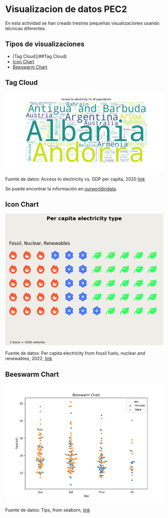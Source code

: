 # Visualizacion de datos PEC2

En esta actividad se han creado trestres pequeñas visualizaciones usando técnicas diferentes. 

## Tipos de visualizaciones

- [Tag Cloud](##Tag Cloud)
- [Icon Chart](#uso)
- [Beeswarm Chart](#contribución)


## Tag Cloud 

![Descripción de la Imagen](visualisations/tag_cloud.png)


Fuente de datos: Access to electricity vs. GDP per capita, 2020 [link](https://ourworldindata.org/grapher/access-to-electricity-vs-gdp-per-capita?country=%C2%AEion~BHR~BGD~BRN~HKG~IND~IDN~ISR~JPN~JOR~KAZ~KWT~LAO~MAC~OMN~PHL~SAU~SGP~KOR~ARE~NPL~UZB~KGZ~PSE~VNM~KHM~PAK~AZE~TJK~ARM~BTN~CHN~TLS~GEO~IRN~IRQ~LBN~MYS~MDV~MNG~MMR~QAT~LKA~THA~TUR~TKM~AFG)

Se puede encontrar la información en [ourworldindata](https://ourworldindata.org/worlds-energy-problem).

## Icon Chart

![Descripción de la Imagen](visualisations/icon_chart.png)


Fuente de datos: Per capita electricity from fossil fuels, nuclear and
renewables, 2022, [link](https://ourworldindata.org/electricity-mix)

## Beeswarm Chart

![Descripción de la Imagen](visualisations/beeswarm_chart.png)


Fuente de datos: Tips, from seaborn, [link](https://github.com/mwaskom/seaborn-data/blob/master/tips.csv)


